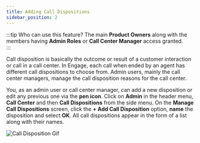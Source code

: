 ```yaml
---
title: Adding Call Dispositions
sidebar_position: 2
---
```


:::tip Who can use this feature?
The main **Product Owners** along with the members having **Admin Roles** or **Call Center Manager** access granted.  
:::

Call disposition is basically the outcome or result of a customer interaction or call in a call center. In Engage, each call when ended by an agent has different call dispositions to choose from. Admin users, mainly the call center managers, manage the call disposition reasons for the call center. 

You, as an admin user or call center manager, can add a new disposition or edit any previous one via the **pen icon**. Click on **Admin** in the header menu, **Call Center** and then **Call Dispositions** from the side menu. On the **Manage Call Dispositions** screen, click the **+ Add Call Disposition** option, **name** the disposition and select **OK**. All call dispositions appear in the form of a list along with their names.

![Call Disposition Gif](./adding-call-dispositions.gif)